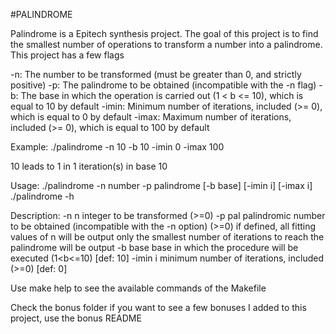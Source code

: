 #PALINDROME

Palindrome is a Epitech synthesis project. The goal of this project is to find the smallest number of operations to transform a number into a palindrome.
This project has a few flags

-n: The number to be transformed (must be greater than 0, and strictly positive)
-p: The palindrome to be obtained (incompatible with the -n flag)
-b: The base in which the operation is carried out (1 < b <= 10), which is equal to 10 by default
-imin: Minimum number of iterations, included (>= 0), which is equal to 0 by default
-imax: Maximum number of iterations, included (>= 0), which is equal to 100 by default

Example:
./palindrome -n 10 -b 10 -imin 0 -imax 100

10 leads to 1 in 1 iteration(s) in base 10

Usage:
./palindrome -n number -p palindrome [-b base] [-imin i] [-imax i]
./palindrome -h

Description:
-n n       integer to be transformed (>=0)
-p pal     palindromic number to be obtained (incompatible with the -n option) (>=0)
            if defined, all fitting values of n will be output
            only the smallest number of iterations to reach the palindrome will be output
-b base    base in which the procedure will be executed (1<b<=10) [def: 10]
-imin i    minimum number of iterations, included (>=0) [def: 0]

Use make help to see the available commands of the Makefile

Check the bonus folder if you want to see a few bonuses I added to this project, use the bonus README

